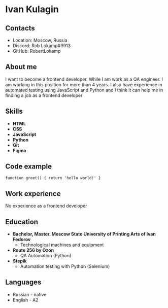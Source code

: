 # Ivan Kulagin

## Contacts
* Location: Moscow, Russia
* Discord: Rob Lokamp#9913
* GitHub: RobertLokamp

## About me
I want to become a frontend developer. While I am work as a QA engineer. I am working in this position for more than 4 years. I also have experience in automated testing using JavaScript and Python and I think it can help me in finding a job as a frontend developer

## Skills
* **HTML**
* **CSS**
* **JavaScript**
* **Python**
* **Git**
* **Figma**

## Code example
```
function greet() { return 'hello world!' }
```

## Work experience
No experience as a frontend developer

## Education
* **Bachelor, Master. Moscow State University of Printing Arts of Ivan Fedorov**
    * Technological machines and equipment
* **Route 256 by Ozon**
    * QA Automation (Python)
* **Stepik**
    * Automation testing with Python (Selenium)

## Languages
* Russian - native
* English - A2